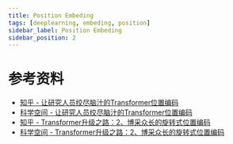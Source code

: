 ```yaml
---
title: Position Embeding
tags: [deeplearning, embeding, position]
sidebar_label: Position Embeding
sidebar_position: 2
---
```



# 参考资料

* [知乎 - 让研究人员绞尽脑汁的Transformer位置编码](https://zhuanlan.zhihu.com/p/352898810)
* [科学空间 - 让研究人员绞尽脑汁的Transformer位置编码](https://kexue.fm/archives/8130)
* [知乎 - Transformer升级之路：2、博采众长的旋转式位置编码](https://zhuanlan.zhihu.com/p/359502624)
* [科学空间 - Transformer升级之路：2、博采众长的旋转式位置编码](https://kexue.fm/archives/8265)